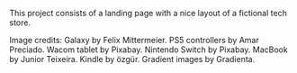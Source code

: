 This project consists of a landing page
with a nice layout of a fictional tech store.

Image credits:
Galaxy by Felix Mittermeier.
PS5 controllers by Amar Preciado.
Wacom tablet by Pixabay.
Nintendo Switch by Pixabay.
MacBook by Junior Teixeira.
Kindle by özgür.
Gradient images by Gradienta.